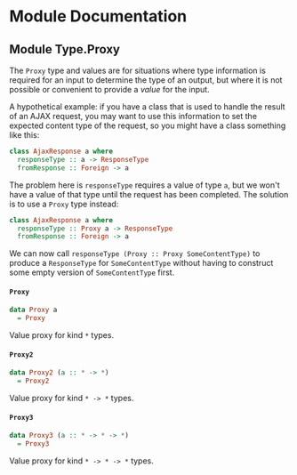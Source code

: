 # Module Documentation

## Module Type.Proxy


The `Proxy` type and values are for situations where type information is
required for an input to determine the type of an output, but where it is
not possible or convenient to provide a _value_ for the input.

A hypothetical example: if you have a class that is used to handle the
result of an AJAX request, you may want to use this information to set the
expected content type of the request, so you might have a class something
like this:

``` purescript
class AjaxResponse a where
  responseType :: a -> ResponseType
  fromResponse :: Foreign -> a
```

The problem here is `responseType` requires a value of type `a`, but we
won't have a value of that type until the request has been completed. The
solution is to use a `Proxy` type instead:

``` purescript
class AjaxResponse a where
  responseType :: Proxy a -> ResponseType
  fromResponse :: Foreign -> a
```

We can now call `responseType (Proxy :: Proxy SomeContentType)` to produce
a `ResponseType` for `SomeContentType` without having to construct some
empty version of `SomeContentType` first.

#### `Proxy`

``` purescript
data Proxy a
  = Proxy 
```

Value proxy for kind `*` types.

#### `Proxy2`

``` purescript
data Proxy2 (a :: * -> *)
  = Proxy2 
```

Value proxy for kind `* -> *` types.

#### `Proxy3`

``` purescript
data Proxy3 (a :: * -> * -> *)
  = Proxy3 
```

Value proxy for kind `* -> * -> *` types.



